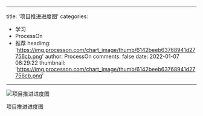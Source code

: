 
---
title: '项目推进进度图'
categories: 
 - 学习
 - ProcessOn
 - 推荐
headimg: 'https://img.processon.com/chart_image/thumb/6142beeb63768941d27756cb.png'
author: ProcessOn
comments: false
date: 2022-01-07 08:29:22
thumbnail: 'https://img.processon.com/chart_image/thumb/6142beeb63768941d27756cb.png'
---

<div>   
<img class="thumb" alt="项目推进进度图" src="https://img.processon.com/chart_image/thumb/6142beeb63768941d27756cb.png" referrerpolicy="no-referrer">
<p>项目推进进度图</p>  
</div>
            